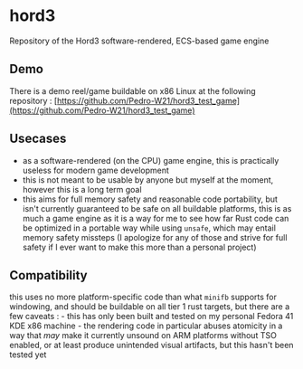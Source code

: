 # hord3
Repository of the Hord3 software-rendered, ECS-based game engine


## Demo

There is a demo reel/game buildable on x86 Linux at the following repository : [https://github.com/Pedro-W21/hord3_test_game](https://github.com/Pedro-W21/hord3_test_game)

## Usecases

- as a software-rendered (on the CPU) game engine, this is practically useless for modern game development
- this is not meant to be usable by anyone but myself at the moment, however this is a long term goal
- this aims for full memory safety and reasonable code portability, but isn't currently guaranteed to be safe on all buildable platforms, this is as much a game engine as it is a way for me to see how far Rust code can be optimized in a portable way while using `unsafe`, which may entail memory safety missteps (I apologize for any of those and strive for full safety if I ever want to make this more than a personal project)

## Compatibility

this uses no more platform-specific code than what `minifb` supports for windowing, and should be buildable on all tier 1 rust targets, but there are a few caveats :
    - this has only been built and tested on my personal Fedora 41 KDE x86 machine
    - the rendering code in particular abuses atomicity in a way that *may* make it currently unsound on ARM platforms without TSO enabled, or at least produce unintended visual artifacts, but this hasn't been tested yet 